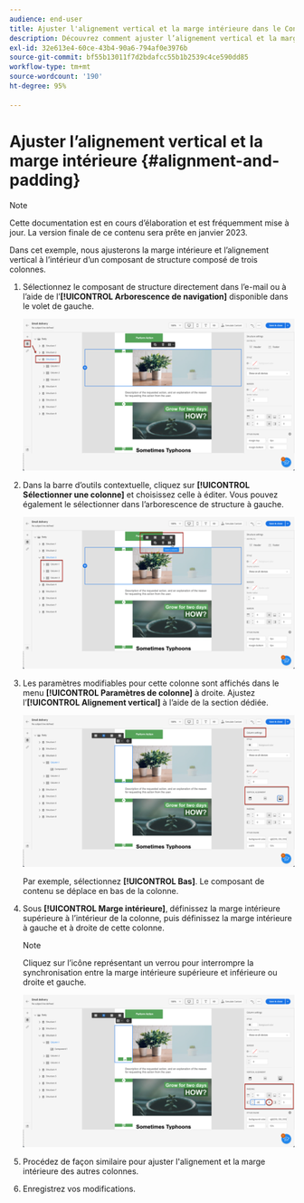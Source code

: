 ```yaml
---
audience: end-user
title: Ajuster l'alignement vertical et la marge intérieure dans le Concepteur d'email
description: Découvrez comment ajuster l’alignement vertical et la marge intérieure.
exl-id: 32e613e4-60ce-43b4-90a6-794af0e3976b
source-git-commit: bf55b13011f7d2bdafcc55b1b2539c4ce590dd85
workflow-type: tm+mt
source-wordcount: '190'
ht-degree: 95%

---
```


# Ajuster l’alignement vertical et la marge intérieure {#alignment-and-padding}

>[!NOTE]
>
>Cette documentation est en cours d’élaboration et est fréquemment mise à jour. La version finale de ce contenu sera prête en janvier 2023.

Dans cet exemple, nous ajusterons la marge intérieure et l’alignement vertical à l’intérieur d’un composant de structure composé de trois colonnes.

1. Sélectionnez le composant de structure directement dans l’e-mail ou à l’aide de l’**[!UICONTROL Arborescence de navigation]** disponible dans le volet de gauche.

   ![](assets/alignment_1.png)

1. Dans la barre d’outils contextuelle, cliquez sur **[!UICONTROL Sélectionner une colonne]** et choisissez celle à éditer. Vous pouvez également le sélectionner dans l’arborescence de structure à gauche.

   ![](assets/alignment_2.png)

1. Les paramètres modifiables pour cette colonne sont affichés dans le menu **[!UICONTROL Paramètres de colonne]** à droite. Ajustez l’**[!UICONTROL Alignement vertical]** à l’aide de la section dédiée.

   ![](assets/alignment_3.png)

   Par exemple, sélectionnez **[!UICONTROL Bas]**. Le composant de contenu se déplace en bas de la colonne.

1. Sous **[!UICONTROL Marge intérieure]**, définissez la marge intérieure supérieure à l’intérieur de la colonne, puis définissez la marge intérieure à gauche et à droite de cette colonne.

   >[!NOTE]
   >
   >Cliquez sur l’icône représentant un verrou pour interrompre la synchronisation entre la marge intérieure supérieure et inférieure ou droite et gauche.

   ![](assets/alignment_4.png)

1. Procédez de façon similaire pour ajuster l&#39;alignement et la marge intérieure des autres colonnes.

1. Enregistrez vos modifications.
